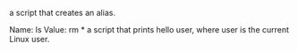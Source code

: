 a script that creates an alias.

Name: ls
Value: rm *
a script that prints hello user, where user is the current Linux user.
